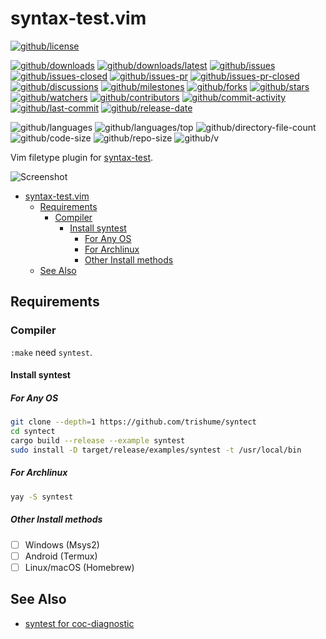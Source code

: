 # syntax-test.vim

[![github/license](https://shields.io/github/license/Freed-Wu/syntax-test.vim)](https://github.com/Freed-Wu/syntax-test.vim/blob/master/LICENSE)

[![github/downloads](https://shields.io/github/downloads/Freed-Wu/syntax-test.vim/total)](https://github.com/Freed-Wu/syntax-test.vim/releases)
[![github/downloads/latest](https://shields.io/github/downloads/Freed-Wu/syntax-test.vim/latest/total)](https://github.com/Freed-Wu/syntax-test.vim/releases/latest)
[![github/issues](https://shields.io/github/issues/Freed-Wu/syntax-test.vim)](https://github.com/Freed-Wu/syntax-test.vim/issues)
[![github/issues-closed](https://shields.io/github/issues-closed/Freed-Wu/syntax-test.vim)](https://github.com/Freed-Wu/syntax-test.vim/issues?q=is%3Aissue+is%3Aclosed)
[![github/issues-pr](https://shields.io/github/issues-pr/Freed-Wu/syntax-test.vim)](https://github.com/Freed-Wu/syntax-test.vim/pulls)
[![github/issues-pr-closed](https://shields.io/github/issues-pr-closed/Freed-Wu/syntax-test.vim)](https://github.com/Freed-Wu/syntax-test.vim/pulls?q=is%3Apr+is%3Aclosed)
[![github/discussions](https://shields.io/github/discussions/Freed-Wu/syntax-test.vim)](https://github.com/Freed-Wu/syntax-test.vim/discussions)
[![github/milestones](https://shields.io/github/milestones/all/Freed-Wu/syntax-test.vim)](https://github.com/Freed-Wu/syntax-test.vim/milestones)
[![github/forks](https://shields.io/github/forks/Freed-Wu/syntax-test.vim)](https://github.com/Freed-Wu/syntax-test.vim/network/members)
[![github/stars](https://shields.io/github/stars/Freed-Wu/syntax-test.vim)](https://github.com/Freed-Wu/syntax-test.vim/stargazers)
[![github/watchers](https://shields.io/github/watchers/Freed-Wu/syntax-test.vim)](https://github.com/Freed-Wu/syntax-test.vim/watchers)
[![github/contributors](https://shields.io/github/contributors/Freed-Wu/syntax-test.vim)](https://github.com/Freed-Wu/syntax-test.vim/graphs/contributors)
[![github/commit-activity](https://shields.io/github/commit-activity/w/Freed-Wu/syntax-test.vim)](https://github.com/Freed-Wu/syntax-test.vim/graphs/commit-activity)
[![github/last-commit](https://shields.io/github/last-commit/Freed-Wu/syntax-test.vim)](https://github.com/Freed-Wu/syntax-test.vim/commits)
[![github/release-date](https://shields.io/github/release-date/Freed-Wu/syntax-test.vim)](https://github.com/Freed-Wu/syntax-test.vim/releases/latest)

![github/languages](https://shields.io/github/languages/count/Freed-Wu/syntax-test.vim)
![github/languages/top](https://shields.io/github/languages/top/Freed-Wu/syntax-test.vim)
![github/directory-file-count](https://shields.io/github/directory-file-count/Freed-Wu/syntax-test.vim)
![github/code-size](https://shields.io/github/languages/code-size/Freed-Wu/syntax-test.vim)
![github/repo-size](https://shields.io/github/repo-size/Freed-Wu/syntax-test.vim)
![github/v](https://shields.io/github/v/release/Freed-Wu/syntax-test.vim)

Vim filetype plugin for [syntax-test](http://www.sublimetext.com/docs/syntax.html#testing).

![Screenshot](https://user-images.githubusercontent.com/32936898/194603713-1dbc6a4c-cd9a-4894-8cd0-bae0563fa176.png)

<!-- mdformat-toc start --slug=github --no-anchors --maxlevel=6 --minlevel=1 -->

- [syntax-test.vim](#syntax-testvim)
  - [Requirements](#requirements)
    - [Compiler](#compiler)
      - [Install syntest](#install-syntest)
        - [For Any OS](#for-any-os)
        - [For Archlinux](#for-archlinux)
        - [Other Install methods](#other-install-methods)
  - [See Also](#see-also)

<!-- mdformat-toc end -->

## Requirements

### Compiler

`:make` need `syntest`.

#### Install syntest

##### For Any OS

```sh
git clone --depth=1 https://github.com/trishume/syntect
cd syntect
cargo build --release --example syntest
sudo install -D target/release/examples/syntest -t /usr/local/bin
```

##### For Archlinux

```sh
yay -S syntest
```

##### Other Install methods

- [ ] Windows (Msys2)
- [ ] Android (Termux)
- [ ] Linux/macOS (Homebrew)

## See Also

- [syntest for coc-diagnostic](https://github.com/iamcco/coc-diagnostic/pull/136)
